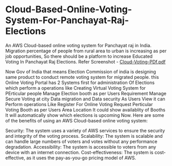 # Cloud-Based-Online-Voting-System-For-Panchayat-Raj-Elections
An AWS Cloud-based online voting system for Panchayat raj in India. Migration percentage of people from rural area to urban is increasing as per job opportunities, So there should be a platform to increase Educated Voting In Panchayat Raj Elections.
Refer Screenshot - [Cloud-Voting-PDf.pdf](https://github.com/shubhamvv611/Cloud-Based-Online-Voting-System-For-Panchayat-Raj-Elections/files/12231138/Cloud-Voting-PDf.pdf)

Now Gov of India that means Election Commission of india is designing same product to conduct remote voting system for migrated people.
this Online Voting Portal has 2 Systems first for administration Of Elections which perform a operations like 
Creating Virtual Voting System for PErticular people 
Manage Election booth as per Users Requirement 
Manage Secure Voting at city 
Data migration and Data security 
As Users View it can Perform operations Like 
Register For Online Voting 
Request Perticular Voting Booth as per Users Area Location 
It could show availablity of Booths 
It will automatically show which elections is upcoming Now.
Here are some of the benefits of using an AWS Cloud-based online voting system:

Security: The system uses a variety of AWS services to ensure the security and integrity of the voting process.
Scalability: The system is scalable and can handle large numbers of voters and votes without any performance degradation.
Accessibility: The system is accessible to voters from any device with an internet connection.
Cost-effectiveness: The system is cost-effective, as it uses the pay-as-you-go pricing model of AWS.
